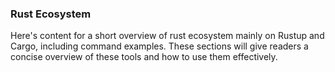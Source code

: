 ### Rust Ecosystem
Here's content for a short overview of rust ecosystem mainly on Rustup and Cargo, including command examples. These sections will give readers a concise overview of these tools and how to use them effectively.

